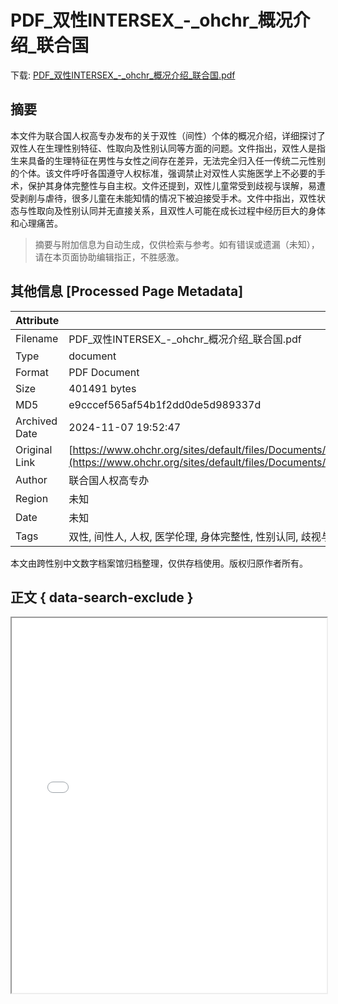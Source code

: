 # PDF_双性INTERSEX_-_ohchr_概况介绍_联合国

<!-- tcd_download_link -->
下载: <a href="../PDF_双性INTERSEX_-_ohchr_概况介绍_联合国.pdf" download>PDF_双性INTERSEX_-_ohchr_概况介绍_联合国.pdf</a>
<!-- tcd_download_link_end -->

## 摘要

<!-- tcd_abstract -->
本文件为联合国人权高专办发布的关于双性（间性）个体的概况介绍，详细探讨了双性人在生理性别特征、性取向及性别认同等方面的问题。文件指出，双性人是指生来具备的生理特征在男性与女性之间存在差异，无法完全归入任一传统二元性别的个体。该文件呼吁各国遵守人权标准，强调禁止对双性人实施医学上不必要的手术，保护其身体完整性与自主权。文件还提到，双性儿童常受到歧视与误解，易遭受剥削与虐待，很多儿童在未能知情的情况下被迫接受手术。文件中指出，双性状态与性取向及性别认同并无直接关系，且双性人可能在成长过程中经历巨大的身体和心理痛苦。

<!-- tcd_abstract_end -->

> 摘要与附加信息为自动生成，仅供检索与参考。如有错误或遗漏（未知），请在本页面协助编辑指正，不胜感激。

## 其他信息 [Processed Page Metadata]

| Attribute       | Value                                  |
|-----------------|----------------------------------------|
| Filename        | PDF_双性INTERSEX_-_ohchr_概况介绍_联合国.pdf                             |
| Type            | document                                 |
| Format          | PDF Document                               |
| Size            | 401491 bytes                           |
| MD5             | e9cccef565af54b1f2dd0de5d989337d                                  |
| Archived Date   | 2024-11-07 19:52:47                             |
| Original Link   | [https://www.ohchr.org/sites/default/files/Documents/Issues/Discrimination/LGBT/FactSheets/UNFE_FactSheet_Intersex_CH.pdf](https://www.ohchr.org/sites/default/files/Documents/Issues/Discrimination/LGBT/FactSheets/UNFE_FactSheet_Intersex_CH.pdf)                         |
| Author          | 联合国人权高专办                               |
| Region          | 未知                               |
| Date            | 未知                                 |
| Tags            | 双性, 间性人, 人权, 医学伦理, 身体完整性, 性别认同, 歧视与反歧视, 性别政策, 社会环境, 法律政策                                 |

本文由跨性别中文数字档案馆归档整理，仅供存档使用。版权归原作者所有。


## 正文 { data-search-exclude }

<!-- tcd_main_text -->
<iframe src="../PDF_双性INTERSEX_-_ohchr_概况介绍_联合国.pdf" width="100%" height="600px">
    <p>无法显示PDF，请下载查看。</p>
</iframe>
<!-- tcd_main_text_end -->

